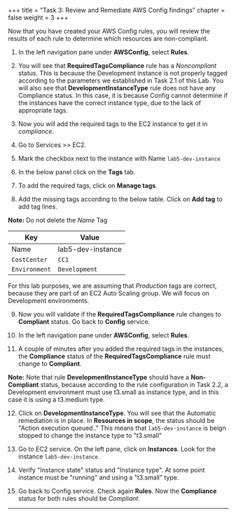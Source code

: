 +++ 
title = "Task 3: Review and Remediate AWS Config findings" 
chapter = false 
weight = 3 
+++

Now that you have created your AWS Config rules, you will review the results of each rule to determine which resources are non-compliant.

1. In the left navigation pane under **AWSConfig**, select **Rules**.

2. You will see that **RequiredTagsCompliance** rule has a *Noncompliant* status. This is because the Development instance is not properly tagged according to the parameters we established in Task 2.1 of this Lab. You will also see that **DevelopmentInstanceType** rule does not have any Compliance status. In this case, it is because Config cannot determine if the instances have the correct instance type, due to the lack of appropriate tags.

3. Now you will add the required tags to the EC2 instance to get it in *compliance*.

4. Go to Services >> EC2.

5. Mark the checkbox next to the instance with Name `lab5-dev-instance`

6. In the below panel click on the **Tags** tab.

7. To add the required tags, click on **Manage tags**.

8. Add the missing tags according to the below table. Click on **Add tag** to add tag lines.

  **Note:** Do not delete the *Name* Tag

| Key           | Value                         |
| ------------- | ----------------------------- |
| Name          | lab5-dev-instance             |
| `CostCenter`  | `CC1`                         |
| `Environment` | `Development`                 |

For this lab purposes, we are assuming that *Production* tags are correct, because they are part of an EC2 Auto Scaling group. We will focus on Development environments.

9. Now you will validate if the  **RequiredTagsCompliance** rule changes to **Compliant** status. Go back to **Config** service.

10. In the left navigation pane under **AWSConfig**, select **Rules**.

11. A couple of minutes after you added the required tags in the instances, the **Compliance** status of the **RequiredTagsCompliance** rule must change to **Compliant**.

**Note:** Note that rule **DevelopmentInstanceType** should have a **Non-Compliant** status, because according to the rule configuration in Task 2.2, a Development environment must use t3.small as instance type, and in this case it is using a t3.medium type.

12.  Click on **DevelopmentInstanceType**. You will see that the Automatic remediation is in place. In **Resources in scope**, the status should be "Action execution queued.." This means that `lab5-dev-instance` is beign stopped to change the instance type to "t3.small"

13. Go to EC2 service. On the left pane, click on **Instances**. Look for the instance `lab5-dev-instance`.

14. Verify "Instance state" status and "Instance type". At some point instance must be "running" and using a "t3.small" type. 

15. Go back to Config service. Check again **Rules**. Now the **Compliance** status for both rules should be *Compliant*.


---